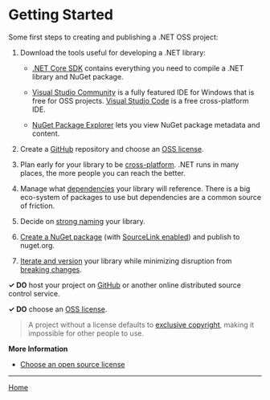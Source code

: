 # Getting Started

Some first steps to creating and publishing a .NET OSS project:

1. Download the tools useful for developing a .NET library:

    * [.NET Core SDK](https://www.microsoft.com/net/download) contains everything you need to compile a .NET library and NuGet package.

    * [Visual Studio Community](https://visualstudio.microsoft.com/downloads/) is a fully featured IDE for Windows that is free for OSS projects. [Visual Studio Code](https://code.visualstudio.com/Download) is a free cross-platform IDE.

    * [NuGet Package Explorer](https://github.com/NuGetPackageExplorer/NuGetPackageExplorer#readme) lets you view NuGet package metadata and content.

2. Create a [GitHub](https://github.com/) repository and choose an [OSS license](https://choosealicense.com/).

3. Plan early for your library to be [cross-platform](./cross-platform-targeting.md). .NET runs in many places, the more people you can reach the better.

4. Manage what [dependencies](./dependencies.md) your library will reference. There is a big eco-system of packages to use but dependencies are a common source of friction.

5. Decide on [strong naming](./strong-naming.md) your library.

6. [Create a NuGet package](./nuget.md) (with [SourceLink enabled](./sourcelink.md)) and publish to nuget.org.

7. [Iterate and version](./versioning.md) your library while minimizing disruption from [breaking changes](./breaking-changes.md).

**✓ DO** host your project on [GitHub](https://github.com/) or another online distributed source control service.

**✓ DO** choose an [OSS license](https://choosealicense.com/).

> A project without a license defaults to [exclusive copyright](https://choosealicense.com/no-permission/), making it impossible for other people to use.

**More Information**

* [Choose an open source license](https://choosealicense.com/)

---

[Home](./README.md)